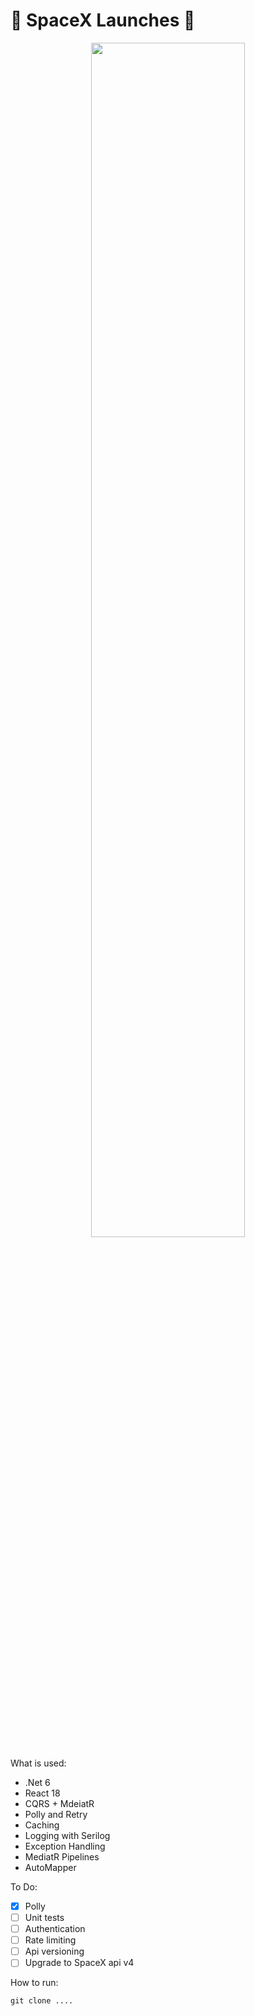 # 🚀 SpaceX Launches 🚀
   
 <p align="center"><img width=70% src="https://user-images.githubusercontent.com/9815699/234944855-791fde8a-07cc-4876-9c9b-1fe06e59f6de.png"></p>

What is used:
- .Net 6
- React 18
- CQRS + MdeiatR
- Polly and Retry
- Caching
- Logging with Serilog
- Exception Handling
- MediatR Pipelines
- AutoMapper

To Do:
- [x] Polly
- [ ] Unit tests
- [ ] Authentication
- [ ] Rate limiting
- [ ] Api versioning
- [ ] Upgrade to SpaceX api v4

How to run:

```
git clone ....
```
